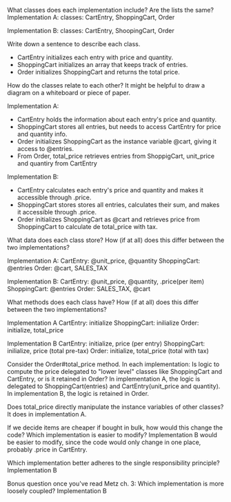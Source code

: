 What classes does each implementation include? Are the lists the same?
Implementation A:
classes: CartEntry, ShoppingCart, Order

Implementation B:
classes: CartEntry, ShoopingCart, Order


Write down a sentence to describe each class.
* CartEntry initializes each entry with price and quantity.
* ShoppingCart initializes an array that keeps track of entries.
* Order initializes ShoppingCart and returns the total price. 


How do the classes relate to each other? It might be helpful to draw a diagram on a whiteboard or piece of paper.

Implementation A:
* CartEntry holds the information about each entry's price and quantity.
* ShoppingCart stores all entries, but needs to access CartEntry for price and quantity info.
* Order initializes ShoppingCart as the instance variable @cart, giving it access to @entries.
* From Order, total_price retrieves entries from ShoppigCart, unit_price and quantiry from CartEntry

Implementation B:
* CartEntry calculates each entry's price and quantity and makes it accessible through .price.
* ShoppingCart stores stores all entries, calculates their sum, and makes it accessible through .price.
* Order initializes ShoppingCart as @cart and retrieves price from ShoppingCart to calculate de total_price with tax.

What data does each class store? How (if at all) does this differ between the two implementations?

Implementation A:
CartEntry: @unit_price, @quantity
ShoppingCart: @entries
Order: @cart, SALES_TAX

Implementation B:
CartEntry: @unit_price, @quantity, .price(per item)
ShoppingCart: @entries
Order: SALES_TAX, @cart


What methods does each class have? How (if at all) does this differ between the two implementations?

Implementation A
CartEntry: initialize
ShoppingCart: inilialize
Order: initialize, total_price

Implementation B
CartEntry: initialize, price (per entry)
ShoppingCart: inilialize, price (total pre-tax)
Order: initialize, total_price (total with tax)

Consider the Order#total_price method. In each implementation:
Is logic to compute the price delegated to "lower level" classes like ShoppingCart and CartEntry, or is it retained in Order?
In implementation A, the logic is delegated to ShoppingCart(entries) and CartEntry(unit_price and quantity).
In implementation B, the logic is retained in Order.


Does total_price directly manipulate the instance variables of other classes?
It does in implementation A.

If we decide items are cheaper if bought in bulk, how would this change the code? Which implementation is easier to modify?
Implementation B would be easier to modify, since the code would only change in one place, probably .price in CartEntry.

Which implementation better adheres to the single responsibility principle?
Implementation B

Bonus question once you've read Metz ch. 3: Which implementation is more loosely coupled?
Implementation B